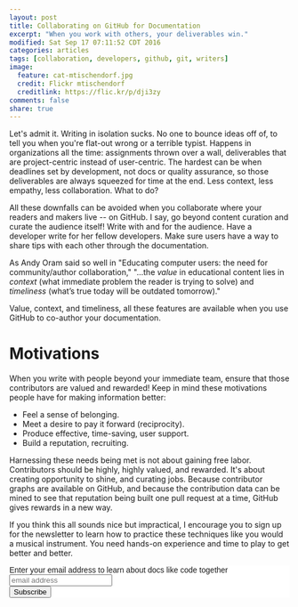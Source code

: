 ```yaml
---
layout: post
title: Collaborating on GitHub for Documentation
excerpt: "When you work with others, your deliverables win."
modified: Sat Sep 17 07:11:52 CDT 2016
categories: articles
tags: [collaboration, developers, github, git, writers]
image:
  feature: cat-mtischendorf.jpg
  credit: Flickr mtischendorf
  creditlink: https://flic.kr/p/dji3zy
comments: false
share: true
---
```


Let's admit it. Writing in isolation sucks. No one to bounce ideas off of, to tell you when you're flat-out wrong or a terrible typist. Happens in organizations all the time: assignments thrown over a wall, deliverables that are project-centric instead of user-centric. The hardest can be when deadlines set by development, not docs or quality assurance, so those deliverables are always squeezed for time at the end. Less context, less empathy, less collaboration. What to do?

All these downfalls can be avoided when you collaborate where your readers and makers live -- on GitHub. I say, go beyond content curation and curate the audience itself! Write with and for the audience. Have a developer write for her fellow developers. Make sure users have a way to share tips with each other through the documentation.

As Andy Oram said so well in "Educating computer users: the need for community/author collaboration," "...the *value* in educational content lies in *context* (what immediate problem the reader is trying to solve) and *timeliness* (what’s true today will be outdated tomorrow)."

Value, context, and timeliness, all these features are available when you use GitHub to co-author your documentation.

# Motivations

When you write with people beyond your immediate team, ensure that those contributors are valued and rewarded! Keep in mind these motivations people have for making information better:

* Feel a sense of belonging.
* Meet a desire to pay it forward (reciprocity).
* Produce effective, time-saving, user support.
* Build a reputation, recruiting.

Harnessing these needs being met is not about gaining free labor. Contributors should be highly, highly valued, and rewarded. It's about creating opportunity to shine, and curating jobs. Because contributor graphs are available on GitHub, and because the contribution data can be mined to see that reputation being built one pull request at a time, GitHub gives rewards in a new way.

If you think this all sounds nice but impractical, I encourage you to sign up for the newsletter to learn how to practice these techniques like you would a musical instrument. You need hands-on experience and time to play to get better and better.

<!-- Begin MailChimp Signup Form -->
<link href="//cdn-images.mailchimp.com/embedcode/slim-10_7.css" rel="stylesheet" type="text/css">
<style type="text/css">
	#mc_embed_signup{background:#fff; clear:left; font:14px Helvetica,Arial,sans-serif; }
	/* Add your own MailChimp form style overrides in your site stylesheet or in this style block.
	   We recommend moving this block and the preceding CSS link to the HEAD of your HTML file. */
</style>
<div id="mc_embed_signup">
<form action="//justwriteclick.us1.list-manage.com/subscribe/post?u=3828f8d87d82289b96ff8fd19&amp;id=cc1d483d59" method="post" id="mc-embedded-subscribe-form" name="mc-embedded-subscribe-form" class="validate" target="_blank" novalidate>
    <div id="mc_embed_signup_scroll">
	<label for="mce-EMAIL">Enter your email address to learn about docs like code together</label>
	<input type="email" value="" name="EMAIL" class="email" id="mce-EMAIL" placeholder="email address" required>
    <!-- real people should not fill this in and expect good things - do not remove this or risk form bot signups-->
    <div style="position: absolute; left: -5000px;" aria-hidden="true"><input type="text" name="b_3828f8d87d82289b96ff8fd19_cc1d483d59" tabindex="-1" value=""></div>
    <div class="clear"><input type="submit" value="Subscribe" name="subscribe" id="mc-embedded-subscribe" class="btn"></div>
    </div>
</form>
</div>

<!--End mc_embed_signup-->
